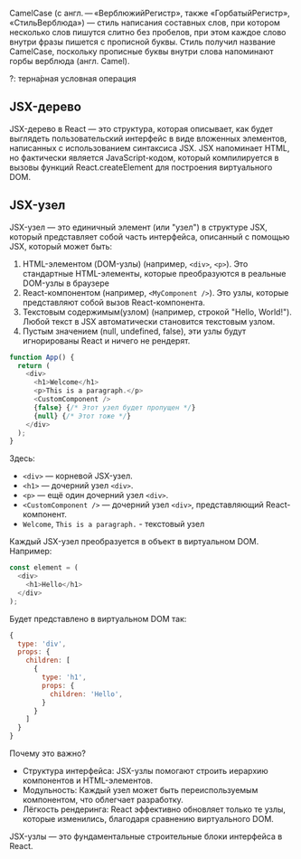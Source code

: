 CamelCase (с англ. — «ВерблюжийРегистр», также «ГорбатыйРегистр», «СтильВерблюда») — стиль написания составных слов, при котором несколько слов пишутся слитно без пробелов, при этом каждое слово внутри фразы пишется с прописной буквы. Стиль получил название CamelCase, поскольку прописные буквы внутри слова напоминают горбы верблюда (англ. Camel).

?: терна́рная условная операция

## JSX-дерево

JSX-дерево в React — это структура, которая описывает, как будет выглядеть пользовательский интерфейс в виде вложенных элементов, написанных с использованием синтаксиса JSX. JSX напоминает HTML, но фактически является JavaScript-кодом, который компилируется в вызовы функций React.createElement для построения виртуального DOM.

## JSX-узел

JSX-узел — это единичный элемент (или "узел") в структуре JSX, который представляет собой часть интерфейса, описанный с помощью JSX, который может быть:

1. HTML-элементом (DOM-узлы) (например, `<div>`, `<p>`). Это стандартные HTML-элементы, которые преобразуются в реальные DOM-узлы в браузере
2. React-компонентом (например, `<MyComponent />`). Это узлы, которые представляют собой вызов React-компонента.
3. Текстовым содержимым(узлом) (например, строкой "Hello, World!"). Любой текст в JSX автоматически становится текстовым узлом.
4. Пустым значением (null, undefined, false), эти узлы будут игнорированы React и ничего не рендерят.

```js
function App() {
  return (
    <div>
      <h1>Welcome</h1>
      <p>This is a paragraph.</p>
      <CustomComponent />
      {false} {/* Этот узел будет пропущен */}
      {null} {/* Этот тоже */}
    </div>
  );
}
```

Здесь:

- `<div>` — корневой JSX-узел.
- `<h1>` — дочерний узел `<div>`.
- `<p>` — ещё один дочерний узел `<div>`.
- `<CustomComponent />` — дочерний узел `<div>`, представляющий React-компонент.
- `Welcome`, `This is a paragraph.` - текстовый узел

Каждый JSX-узел преобразуется в объект в виртуальном DOM. Например:

```js
const element = (
  <div>
    <h1>Hello</h1>
  </div>
);
```

Будет представлено в виртуальном DOM так:

```js
{
  type: 'div',
  props: {
    children: [
      {
        type: 'h1',
        props: {
          children: 'Hello',
        }
      }
    ]
  }
}

```

Почему это важно?

- Структура интерфейса: JSX-узлы помогают строить иерархию компонентов и HTML-элементов.
- Модульность: Каждый узел может быть переиспользуемым компонентом, что облегчает разработку.
- Лёгкость рендеринга: React эффективно обновляет только те узлы, которые изменились, благодаря сравнению виртуального DOM.

JSX-узлы — это фундаментальные строительные блоки интерфейса в React.
